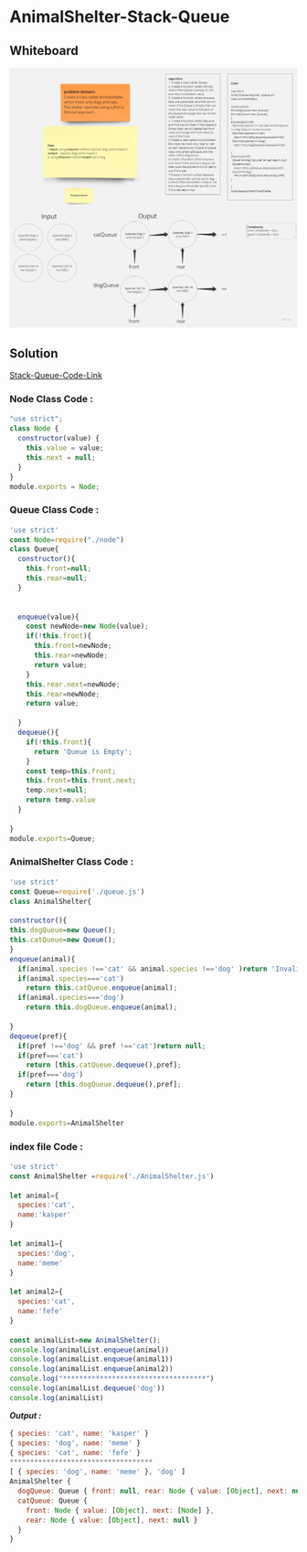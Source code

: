 # AnimalShelter-Stack-Queue

## Whiteboard


![AnimalShelter-Queue-White-Borad](../img/Animal%20shelter.jpg)

## **Solution**

[Stack-Queue-Code-Link](https://replit.com/@Malek-SHSH/stack-queue-animal-shelter#index.js)

### Node Class Code :

```javascript
"use strict";
class Node {
  constructor(value) {
    this.value = value;
    this.next = null;
  }
}
module.exports = Node;
```


### Queue Class Code :

```javascript
'use strict'
const Node=require("./node")
class Queue{
  constructor(){
    this.front=null;
    this.rear=null;
  }


  enqueue(value){
    const newNode=new Node(value);
    if(!this.front){
      this.front=newNode;
      this.rear=newNode;
      return value;
    }
    this.rear.next=newNode;
    this.rear=newNode;
    return value;

  }
  dequeue(){
    if(!this.front){
      return 'Queue is Empty';
    }
    const temp=this.front;
    this.front=this.front.next;
    temp.next=null;
    return temp.value
  }

}
module.exports=Queue;
```
### AnimalShelter Class Code :

```javascript
'use strict'
const Queue=require('./queue.js')
class AnimalShelter{

constructor(){
this.dogQueue=new Queue();
this.catQueue=new Queue();
}
enqueue(animal){
  if(animal.species !=='cat' && animal.species !=='dog' )return 'Invalid Animal'
  if(animal.species==='cat')
    return this.catQueue.enqueue(animal);
  if(animal.species==='dog')
    return this.dogQueue.enqueue(animal);

}
dequeue(pref){
  if(pref !=='dog' && pref !=='cat')return null;
  if(pref==='cat')
    return [this.catQueue.dequeue(),pref];
  if(pref==='dog')
    return [this.dogQueue.dequeue(),pref];
}

}
module.exports=AnimalShelter
```


### index file Code :

```javascript
'use strict'
const AnimalShelter =require('./AnimalShelter.js')

let animal={
  species:'cat',
  name:'kasper'
}

let animal1={
  species:'dog',
  name:'meme'
}

let animal2={
  species:'cat',
  name:'fefe'
}

const animalList=new AnimalShelter();
console.log(animalList.enqueue(animal))
console.log(animalList.enqueue(animal1))
console.log(animalList.enqueue(animal2))
console.log("***********************************")
console.log(animalList.dequeue('dog'))
console.log(animalList)

```

**_Output :_**

```javascript
{ species: 'cat', name: 'kasper' }
{ species: 'dog', name: 'meme' }
{ species: 'cat', name: 'fefe' }
***********************************
[ { species: 'dog', name: 'meme' }, 'dog' ]
AnimalShelter {
  dogQueue: Queue { front: null, rear: Node { value: [Object], next: null } },
  catQueue: Queue {
    front: Node { value: [Object], next: [Node] },
    rear: Node { value: [Object], next: null }
  }
}
```

